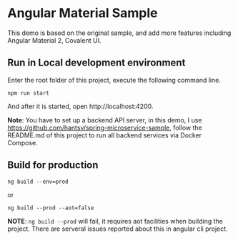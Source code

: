 # Angular Material Sample

This demo is based on the original sample, and add more features including Angular Material 2, Covalent UI.


## Run in Local development environment

Enter the root folder of this project, execute the following command line.

```
npm run start
```

And after it is started, open http://localhost:4200. 

**Note**: You have to set up a backend API server, in this demo, I use https://github.com/hantsy/spring-microservice-sample, follow the README.md of this project to run all backend services via Docker Compose.

## Build for production

```
ng build --env=prod 
```

or 

```
ng build --prod --aot=false
```

**NOTE**: `ng build --prod` will fail, it requires aot facilities when building the project. There are serveral issues reported about this in angular cli project.
 